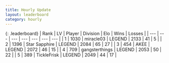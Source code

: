 ```yaml
---
title: Hourly Update
layout: leaderboard
category: hourly
---
```


{: .leaderboard}
| Rank | LV | Player | Division | Elo | Wins | Losses |
| --- | --- | --- | --- | --- | --- | --- |
| <span data-change="0">1</span> | 1030 | <span title="ID: 416373">miracle03</span> | LEGEND | <span data-change="0">2133</span> | <span data-change="0">41</span> | <span data-change="0">5</span> |
| <span data-change="0">2</span> | 1396 | <span title="ID: 315148">Star Sapphire</span> | LEGEND | <span data-change="0">2084</span> | <span data-change="0">65</span> | <span data-change="0">27</span> |
| <span data-change="0">3</span> | 454 | <span title="ID: 455100">AKEE</span> | LEGEND | <span data-change="0">2072</span> | <span data-change="0">46</span> | <span data-change="0">15</span> |
| <span data-change="1">4</span> | 709 | <span title="ID: 92077">gangsterthings</span> | LEGEND | <span data-change="7">2053</span> | <span data-change="1">50</span> | <span data-change="0">22</span> |
| <span data-change="-1">5</span> | 389 | <span title="ID: 512212">TickleFrisk</span> | LEGEND | <span data-change="0">2049</span> | <span data-change="0">44</span> | <span data-change="0">17</span> |